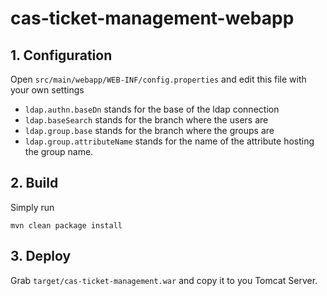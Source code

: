 # cas-ticket-management-webapp

## 1. Configuration

Open `src/main/webapp/WEB-INF/config.properties` and edit this file with your own settings

* `ldap.authn.baseDn` stands for the base of the ldap connection
* `ldap.baseSearch` stands for the branch where the users are
* `ldap.group.base` stands for the branch where the groups are
* `ldap.group.attributeName` stands for the name of the attribute hosting the group name. 

## 2. Build

Simply run 

```
mvn clean package install
```

## 3. Deploy 

Grab `target/cas-ticket-management.war` and copy it to you Tomcat Server.